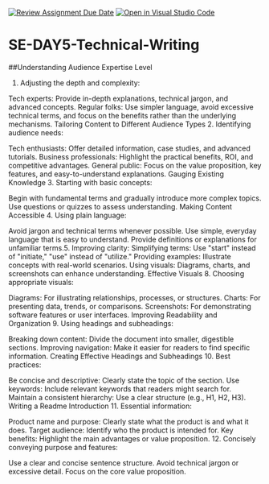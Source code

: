 [![Review Assignment Due Date](https://classroom.github.com/assets/deadline-readme-button-22041afd0340ce965d47ae6ef1cefeee28c7c493a6346c4f15d667ab976d596c.svg)](https://classroom.github.com/a/zsAR-pyY)
[![Open in Visual Studio Code](https://classroom.github.com/assets/open-in-vscode-2e0aaae1b6195c2367325f4f02e2d04e9abb55f0b24a779b69b11b9e10269abc.svg)](https://classroom.github.com/online_ide?assignment_repo_id=15935916&assignment_repo_type=AssignmentRepo)
# SE-DAY5-Technical-Writing
##Understanding Audience Expertise Level
1. Adjusting the depth and complexity:

Tech experts: Provide in-depth explanations, technical jargon, and advanced concepts.
Regular folks: Use simpler language, avoid excessive technical terms, and focus on the benefits rather than the underlying mechanisms.
Tailoring Content to Different Audience Types
2. Identifying audience needs:

Tech enthusiasts: Offer detailed information, case studies, and advanced tutorials.
Business professionals: Highlight the practical benefits, ROI, and competitive advantages.
General public: Focus on the value proposition, key features, and easy-to-understand explanations.
Gauging Existing Knowledge
3. Starting with basic concepts:

Begin with fundamental terms and gradually introduce more complex topics.
Use questions or quizzes to assess understanding.
Making Content Accessible
4. Using plain language:

Avoid jargon and technical terms whenever possible.
Use simple, everyday language that is easy to understand.
Provide definitions or explanations for unfamiliar terms.5. Improving clarity:
Simplifying terms: Use "start" instead of "initiate," "use" instead of "utilize."
Providing examples: Illustrate concepts with real-world scenarios.
Using visuals: Diagrams, charts, and screenshots can enhance understanding.
Effective Visuals
8. Choosing appropriate visuals:

Diagrams: For illustrating relationships, processes, or structures.
Charts: For presenting data, trends, or comparisons.
Screenshots: For demonstrating software features or user interfaces.
Improving Readability and Organization
9. Using headings and subheadings:

Breaking down content: Divide the document into smaller, digestible sections.
Improving navigation: Make it easier for readers to find specific information.
Creating Effective Headings and Subheadings
10. Best practices:

Be concise and descriptive: Clearly state the topic of the section.
Use keywords: Include relevant keywords that readers might search for.
Maintain a consistent hierarchy: Use a clear structure (e.g., H1, H2, H3).
Writing a Readme Introduction
11. Essential information:

Product name and purpose: Clearly state what the product is and what it does.
Target audience: Identify who the product is intended for.
Key benefits: Highlight the main advantages or value proposition.
12. Concisely conveying purpose and features:

Use a clear and concise sentence structure.
Avoid technical jargon or excessive detail.
Focus on the core value proposition.







